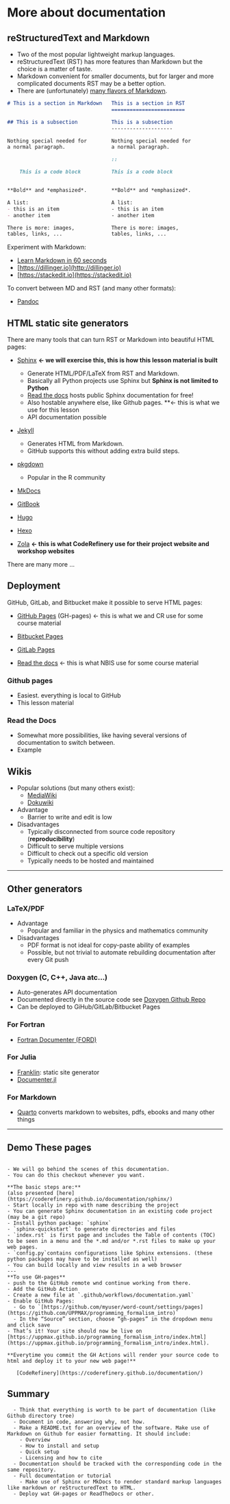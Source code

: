 # More about documentation

## reStructuredText and Markdown

- Two of the most popular lightweight markup languages.
- reStructuredText (RST) has more features than Markdown but the choice is a matter of taste.
- Markdown convenient for smaller documents,
  but for larger and more complicated documents RST may be a better option.
- There are (unfortunately) [many flavors of Markdown](https://github.com/jgm/CommonMark/wiki/Markdown-Flavors).

```markdown
# This is a section in Markdown   This is a section in RST
                                  ========================

## This is a subsection           This is a subsection
                                  --------------------

Nothing special needed for        Nothing special needed for
a normal paragraph.               a normal paragraph.

                                  ::

    This is a code block          This is a code block


**Bold** and *emphasized*.        **Bold** and *emphasized*.

A list:                           A list:
- this is an item                 - this is an item
- another item                    - another item

There is more: images,            There is more: images,
tables, links, ...                tables, links, ...
```
   
Experiment with Markdown:
- [Learn Markdown in 60 seconds](http://commonmark.org/help/)
- [https://dillinger.io](http://dillinger.io)
- [https://stackedit.io](https://stackedit.io)

To convert between MD and RST (and many other formats):
- [Pandoc](https://pandoc.org/)

## HTML static site generators

   There are many tools that can turn RST or Markdown into beautiful HTML pages:

- [Sphinx](http://sphinx-doc.org) **← we will exercise this, this is how this lesson material is built**
  - Generate HTML/PDF/LaTeX from RST and Markdown.
  - Basically all Python projects use Sphinx but **Sphinx is not limited to Python**
  - [Read the docs](http://readthedocs.org)
    hosts public Sphinx documentation for free!
  - Also hostable anywhere else, like Github pages. **← this is what we use for this lesson 
  - API documentation possible

- [Jekyll](https://jekyllrb.com)
  - Generates HTML from Markdown.
  - GitHub supports this without adding extra build steps.

- [pkgdown](https://pkgdown.r-lib.org/)
  - Popular in the R community

- [MkDocs](https://www.mkdocs.org/)
- [GitBook](https://www.gitbook.com/)
- [Hugo](https://gohugo.io)
- [Hexo](https://hexo.io)
- [Zola](https://www.getzola.org/) **← this is what CodeRefinery use for their project website and workshop websites**

There are many more ...

## Deployment
                                        
GitHub, GitLab, and Bitbucket make it possible to serve HTML pages:
- [GitHub Pages](https://pages.github.com) (GH-pages) ← this is what we and CR use for some course material

- [Bitbucket Pages](https://pages.bitbucket.io/)
- [GitLab Pages](https://pages.gitlab.io)
- [Read the docs](http://readthedocs.org) ← this is what NBIS use for some course material

### Github pages
- Easiest. everything is local to GitHub
- This lesson material

### Read the Docs
- Somewhat more possibilities, like having several versions of documentation to switch between.
- Example
                                      
## Wikis

- Popular solutions (but many others exist):
  - [MediaWiki](https://www.mediawiki.org)
  - [Dokuwiki](https://www.dokuwiki.org)
- Advantage
  - Barrier to write and edit is low
- Disadvantages
  - Typically disconnected from source code repository (**reproducibility**)
  - Difficult to serve multiple versions
  - Difficult to check out a specific old version
  - Typically needs to be hosted and maintained

---

## Other generators
### LaTeX/PDF
- Advantage
  - Popular and familiar in the physics and mathematics community
- Disadvantages
  - PDF format is not ideal for copy-paste ability of examples
  - Possible, but not trivial to automate rebuilding documentation after every Git push

### Doxygen (C, C++, Java atc...)
- Auto-generates API documentation
- Documented directly in the source code
  see [Doxygen Github Repo](https://github.com/doxygen/doxygen)
- Can be deployed to GiHub/GitLab/Bitbucket Pages

### For Fortran 
- [Fortran Documenter (FORD)](https://github.com/Fortran-FOSS-Programmers/ford)

### For Julia
- [Franklin](https://franklinjl.org/): static site generator
- [Documenter.jl](https://juliadocs.github.io/Documenter.jl/stable/)

### For Markdown
- [Quarto](https://quarto.org/) converts markdown to websites, pdfs, ebooks and many other things

---

## Demo These pages
``````{challenge} Demo: Git repo -  Sphinx - GitHub - GitHub Actions - GH-pages
                                        
- We will go behind the scenes of this documentation.
- You can do this checkout whenever you want.

**The basic steps are:**
(also presented [here](https://coderefinery.github.io/documentation/sphinx/)               
- Start locally in repo with name describing the project
- You can generate Sphinx documentation in an existing code project (may be a git repo)
- Install python package: `sphinx`
- `sphinx-quickstart` to generate directories and files
- `index.rst` is first page and includes the Table of contents (TOC) to be seen in a menu and the *.md and/or *.rst files to make up your web pages.
- `config.py`contains configurations like Sphinx extensions. (these python packages may have to be installed as well)
- You can build locally and view results in a web browser
---
**To use GH-pages**
- push to the GitHub remote wnd continue working from there.
- Add the GitHub Action
- Create a new file at `.github/workflows/documentation.yaml`
- Enable GitHub Pages:
  - Go to `[https://github.com/myuser/word-count/settings/pages](https://github.com/UPPMAX/programming_formalism_intro)` 
  - In the “Source” section, choose “gh-pages” in the dropdown menu and click save 
- That’s it! Your site should now be live on [https://uppmax.github.io/programming_formalism_intro/index.html](https://uppmax.github.io/programming_formalism_intro/index.html).
   
**Everytime you commit the GH Actions will render your source code to html and deploy it to your new web page!**
``````
   

````{Admonition} Read more
   [CodeRefinery](https://coderefinery.github.io/documentation/)
````

## Summary

````{Keypoints}
  - Think that everything is worth to be part of documentation (like Github directory tree)
  - Document in code, answering why, not how.
  - Make a README.txt for an overview of the software. Make use of Markdown on Github for easier formatting. It should include:
    - Overview
    - How to install and setup
    - Quick setup
    - Licensing and how to cite
  - Documentation should be tracked with the corresponding code in the same repository.
  - Full documentation or tutorial
    - Make use of Sphinx or MkDocs to render standard markup languages like markdown or reStructuredText to HTML.
  - Deploy wat GH-pages or ReadTheDocs or other.
    
```` 
